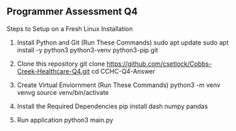 ## Programmer Assessment Q4

Steps to Setup on a Fresh Linux Installation

1. Install Python and Git (Run These Commands)
sudo apt update
sudo apt install -y python3 python3-venv python3-pip git

2. Clone this repository
git clone https://github.com/csetlock/Cobbs-Creek-Healthcare-Q4.git
cd CCHC-Q4-Answer

3. Create Virtual Enviornment (Run These Commands)
python3 -m venv venvg
source venv/bin/activate

4. Install the Required Dependencies
pip install dash numpy pandas

5. Run application
python3 main.py
